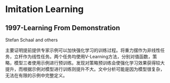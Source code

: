 # Imitation Learning


## 1997-Learning From Demonstration
Stefan Schaal and others

主要证明提前提供专家示例可以加快强化学习的训练过程。将重力摆作为非线性任务，立杆作为线性任务。两个任务均使用V-Learning方法，分别对值函数，策略，模型三者使用示例进行预训练。发现对策略预训练会使强化学习效果获得较大提升，而根据示例对模型进行训练则提升不大。文中分析可能是因为模型很复杂，无法在有限的示例中完整定义。



